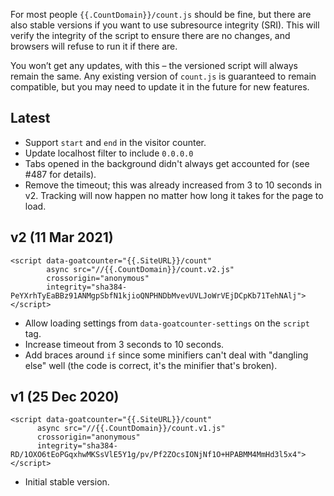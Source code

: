 For most people `{{.CountDomain}}/count.js` should be fine, but there are also
stable versions if you want to use subresource integrity (SRI). This will verify
the integrity of the script to ensure there are no changes, and browsers will
refuse to run it if there are.

You won’t get any updates, with this – the versioned script will always remain
the same. Any existing version of `count.js` is guaranteed to remain compatible,
but you may need to update it in the future for new features.

Latest
------
- Support `start` and `end` in the visitor counter.
- Update localhost filter to include `0.0.0.0`
- Tabs opened in the background didn't always get accounted for (see #487 for
  details).
- Remove the timeout; this was already increased from 3 to 10 seconds in v2.
  Tracking will now happen no matter how long it takes for the page to load.


v2 (11 Mar 2021)
----------------
    <script data-goatcounter="{{.SiteURL}}/count"
            async src="//{{.CountDomain}}/count.v2.js"
            crossorigin="anonymous"
            integrity="sha384-PeYXrhTyEaBBz91ANMgpSbfN1kjioQNPHNDbMvevUVLJoWrVEjDCpKb71TehNAlj"></script>

- Allow loading settings from `data-goatcounter-settings` on the `script` tag.
- Increase timeout from 3 seconds to 10 seconds.
- Add braces around `if` since some minifiers can't deal with "dangling else"
  well (the code is correct, it's the minifier that's broken).


v1 (25 Dec 2020)
----------------
    <script data-goatcounter="{{.SiteURL}}/count"
          async src="//{{.CountDomain}}/count.v1.js"
          crossorigin="anonymous"
          integrity="sha384-RD/1OXO6tEoPGqxhwMKSsVlE5Y1g/pv/Pf2ZOcsIONjNf1O+HPABMM4MmHd3l5x4"></script>

- Initial stable version.
